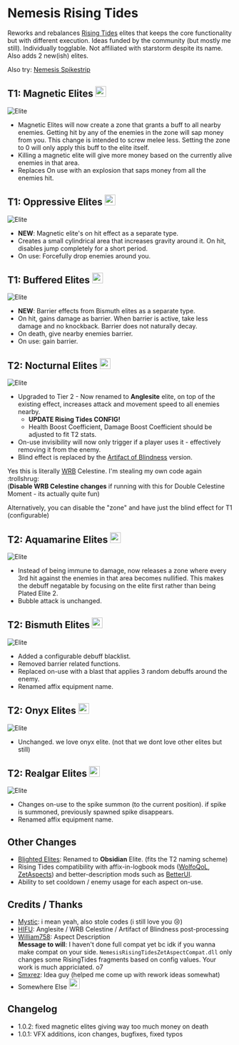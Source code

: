 # Nemesis Rising Tides

Reworks and rebalances [Rising Tides](https://thunderstore.io/package/TheMysticSword/RisingTides/) elites that keeps the core functionality but with different execution. Ideas funded by the community (but mostly me still). Individually togglable. Not affiliated with starstorm despite its name. Also adds 2 new(ish) elites.

Also try: [Nemesis Spikestrip](https://thunderstore.io/package/prodzpod/Nemesis_Spikestrip/)

## T1: Magnetic Elites <img src="https://cdn.discordapp.com/attachments/515678914316861451/1131483503826047036/texAffixMoneyBuffIcon.png" width="24">
![Elite](https://cdn.discordapp.com/attachments/515678914316861451/1131482899317792768/20230720155826_1.png)
- Magnetic Elites will now create a zone that grants a buff to all nearby enemies. Getting hit by any of the enemies in the zone will sap money from you. This change is intended to screw melee less. Setting the zone to 0 will only apply this buff to the elite itself.
- Killing a magnetic elite will give more money based on the currently alive enemies in that area.
- Replaces On use with an explosion that saps money from all the enemies hit.

## T1: Oppressive Elites <img src="https://cdn.discordapp.com/attachments/515678914316861451/1131483503050109008/OppressiveBuff.png" width="24">
![Elite](https://cdn.discordapp.com/attachments/515678914316861451/1131482897052868608/20230720154746_1.png)
- **NEW**: Magnetic elite's on hit effect as a separate type.
- Creates a small cylindrical area that increases gravity around it. On hit, disables jump completely for a short period.
- On use: Forcefully drop enemies around you.

## T1: Buffered Elites <img src="https://cdn.discordapp.com/attachments/515678914316861451/1131483502819430460/BufferedBuff1.png" width="24">
![Elite](https://cdn.discordapp.com/attachments/515678914316861451/1131482897858183168/20230720155205_1.png)
- **NEW**: Barrier effects from Bismuth elites as a separate type.
- On hit, gains damage as barrier. When barrier is active, take less damage and no knockback. Barrier does not naturally decay.
- On death, give nearby enemies barrier.
- On use: gain barrier.

## T2: Nocturnal Elites <img src="https://cdn.discordapp.com/attachments/515678914316861451/1131483504295817226/texAffixNightBuffIcon.png" width="24">
![Elite](https://cdn.discordapp.com/attachments/515678914316861451/1131482899665924177/20230720155955_1.png)
- Upgraded to Tier 2 - Now renamed to **Anglesite** elite, on top of the existing effect, increases attack and movement speed to all enemies nearby. 
  - **UPDATE Rising Tides CONFIG!**
  - Health Boost Coefficient, Damage Boost Coefficient should be adjusted to fit T2 stats.
- On-use invisibility will now only trigger if a player uses it - effectively removing it from the enemy.
- Blind effect is replaced by the [Artifact of Blindness](https://thunderstore.io/package/HIFU/ArtifactOfBlindness/) version.

Yes this is literally [WRB](https://thunderstore.io/package/TheBestAssociatedLargelyLudicrousSillyheadGroup/WellRoundedBalance/) Celestine. I'm stealing my own code again :trollshrug:  
(**Disable WRB Celestine changes** if running with this for Double Celestine Moment - its actually quite fun)

Alternatively, you can disable the "zone" and have just the blind effect for T1 (configurable)

## T2: Aquamarine Elites <img src="https://cdn.discordapp.com/attachments/515678914316861451/1131483504056750131/texAffixWaterBuffIcon.png" width="24">
![Elite](https://cdn.discordapp.com/attachments/515678914316861451/1131482898621542430/20230720155541_1.png)
- Instead of being immune to damage, now releases a zone where every 3rd hit against the enemies in that area becomes nullified. This makes the debuff negatable by focusing on the elite first rather than being Plated Elite 2.
- Bubble attack is unchanged.

## T2: Bismuth Elites <img src="https://cdn.discordapp.com/attachments/515678914316861451/1131483502509035530/BismuthBuff1.png" width="24">
![Elite](https://cdn.discordapp.com/attachments/515678914316861451/1131482898172747776/20230720155351_1.png)
- Added a configurable debuff blacklist.
- Removed barrier related functions.
- Replaced on-use with a blast that applies 3 random debuffs around the enemy.
- Renamed affix equipment name.

## T2: Onyx Elites <img src="https://cdn.discordapp.com/attachments/515678914316861451/1131483503305953352/texAffixBlackHoleBuffIcon.png" width="24">
![Elite](https://cdn.discordapp.com/attachments/515678914316861451/1131482898961285181/20230720155657_1.png)
- Unchanged. we love onyx elite. (not that we dont love other elites but still)

## T2: Realgar Elites <img src="https://cdn.discordapp.com/attachments/515678914316861451/1131483503570210826/texAffixImpPlaneBuffIcon.png" width="24">
![Elite](https://cdn.discordapp.com/attachments/515678914316861451/1131482897405194330/20230720154900_1.png)
- Changes on-use to the spike summon (to the current position). if spike is summoned, previously spawned spike disappears.
- Renamed affix equipment name.

## Other Changes
- [Blighted Elites](https://thunderstore.io/package/Moffein/BlightedElites/): Renamed to **Obsidian** Elite. (fits the T2 naming scheme)
- Rising Tides compatibility with affix-in-logbook mods ([WolfoQoL](https://thunderstore.io/package/Wolfo/WolfoQualityOfLife/), [ZetAspects](https://thunderstore.io/package/William758/ZetAspects/)) and better-description mods such as [BetterUI](https://thunderstore.io/package/XoXFaby/BetterUI/).
- Ability to set cooldown / enemy usage for each aspect on-use.

## Credits / Thanks
- [Mystic](https://thunderstore.io/package/TheMysticSword/): i mean yeah, also stole codes (i still love you :cry:)
- [HIFU](https://thunderstore.io/package/HIFU/): Anglesite / WRB Celestine / Artifact of Blindness post-processing
- [William758](https://thunderstore.io/package/William758/): Aspect Description  
  **Message to will**: I haven't done full compat yet bc idk if you wanna make compat on your side. `NemesisRisingTidesZetAspectCompat.dll` only changes some RisingTides fragments based on config values. Your work is much appriciated. o7
- [Smxrez](https://thunderstore.io/package/Smxrez/): Idea guy (helped me come up with rework ideas somewhat)
- Somewhere Else <img src="https://cdn.discordapp.com/attachments/781570609729372253/1112438647036334100/SE.jpg" width="24">

## Changelog
- 1.0.2: fixed magnetic elites giving way too much money on death
- 1.0.1: VFX additions, icon changes, bugfixes, fixed typos